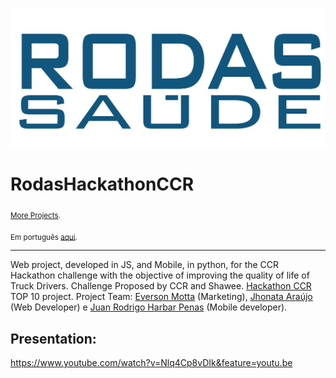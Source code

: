 
<p align="center">
  <img src="logo_RODAS.jpg" width=750>
</p>

# RodasHackathonCCR
<sub>[More Projects](https://github.com/jhpenas/portfolio).</sub>

<sub>Em português [aqui](https://github.com/jhpenas/RodasHackathonCCR/blob/master/README%20pt.md).</sub>


---
Web project, developed in JS, and Mobile, in python, for the CCR Hackathon challenge with the objective of improving the quality of life of Truck Drivers. Challenge Proposed by CCR and Shawee.
[Hackathon CCR](https://www.youtube.com/watch?v=nSt_r_k9FBY) TOP 10 project.
Project Team: [Everson Motta](https://www.linkedin.com/in/everson-motta-b76673100/) (Marketing), [Jhonata Araújo](https://www.linkedin.com/in/jhonatavinicius2488/) (Web Developer) e [Juan Rodrigo Harbar Penas](https://www.linkedin.com/in/jhpenas/) (Mobile developer).

## Presentation:
https://www.youtube.com/watch?v=Nlq4Cp8vDIk&feature=youtu.be
